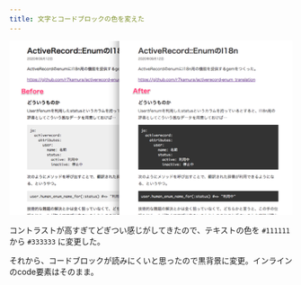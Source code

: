 ```yaml
---
title: 文字とコードブロックの色を変えた
---
```


![](/images/2020-09-16-color-change.png)

コントラストが高すぎてどぎつい感じがしてきたので、テキストの色を `#111111` から `#333333` に変更した。

それから、コードブロックが読みにくいと思ったので黒背景に変更。インラインのcode要素はそのまま。
